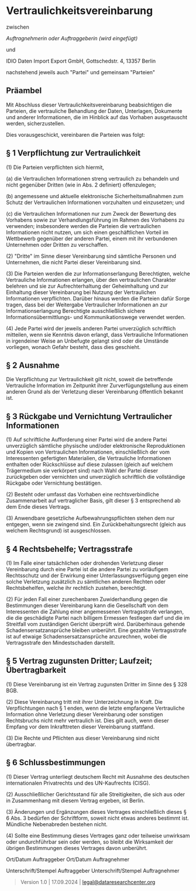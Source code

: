 # Vertraulichkeitsvereinbarung

zwischen

*Auftragnehmerin oder Auftraggeberin (wird eingefügt)*

und

IDIO Daten Import Export GmbH, Gottschedstr. 4, 13357 Berlin

nachstehend jeweils auch "Partei" und gemeinsam "Parteien"

## Präambel
Mit Abschluss dieser Vertraulichkeitsvereinbarung beabsichtigen die Parteien, die vertrauliche Behandlung der Daten, Unterlagen, Dokumente und anderer Informationen, die im Hinblick auf das Vorhaben ausgetauscht werden, sicherzustellen.

Dies vorausgeschickt, vereinbaren die Parteien was folgt:


## § 1 Verpflichtung zur Vertraulichkeit

(1) Die Parteien verpflichten sich hiermit,

(a) die Vertraulichen Informationen streng vertraulich zu behandeln und nicht gegenüber Dritten (wie in Abs. 2 definiert) offenzulegen;

(b) angemessene und aktuelle elektronische Sicherheitsmaßnahmen zum Schutz der Vertraulichen Informationen vorzuhalten und einzusetzen; und

(c) die Vertraulichen Informationen nur zum Zweck der Bewertung des Vorhabens sowie zur Verhandlungsführung im Rahmen des Vorhabens zu verwenden; insbesondere werden die Parteien die vertraulichen Informationen nicht nutzen, um sich einen geschäftlichen Vorteil im Wettbewerb gegenüber der anderen Partei, einem mit ihr verbundenen Unternehmen oder Dritten zu verschaffen.

(2) "Dritte" im Sinne dieser Vereinbarung sind sämtliche Personen und Unternehmen, die nicht Partei dieser Vereinbarung sind.

(3) Die Parteien werden die zur Informationserlangung Berechtigten, welche Vertrauliche Informationen erlangen, über den vertraulichen Charakter belehren und sie zur Aufrechterhaltung der Geheimhaltung und zur Einhaltung dieser Vereinbarung bei Nutzung der Vertraulichen Informationen verpflichten. Darüber hinaus werden die Parteien dafür Sorge tragen, dass bei der Weitergabe Vertraulicher Informationen an zur Informationserlangung Berechtigte ausschließlich sichere Informationsübermittlungs- und Kommunikationswege verwendet werden.

(4) Jede Partei wird der jeweils anderen Partei unverzüglich schriftlich mitteilen, wenn sie Kenntnis davon erlangt, dass Vertrauliche Informationen in irgendeiner Weise an Unbefugte gelangt sind oder die Umstände vorliegen, wonach Gefahr besteht, dass dies geschieht.

## § 2 Ausnahme

Die Verpflichtung zur Vertraulichkeit gilt nicht, soweit die betreffende Vertrauliche Information im Zeitpunkt ihrer Zurverfügungstellung aus einem anderen Grund als der Verletzung dieser Vereinbarung öffentlich bekannt ist.

## § 3 Rückgabe und Vernichtung Vertraulicher Informationen

(1) Auf schriftliche Aufforderung einer Partei wird die andere Partei unverzüglich sämtliche physische und/oder elektronische Reproduktionen und Kopien von Vertraulichen Informationen, einschließlich der vom Interessenten gefertigten Materialien, die Vertrauliche Informationen enthalten oder Rückschlüsse auf diese zulassen (gleich auf welchem Trägermedium sie verkörpert sind) nach Wahl der Partei dieser zurückgeben oder vernichten und unverzüglich schriftlich die vollständige Rückgabe oder Vernichtung bestätigen.

(2) Besteht oder umfasst das Vorhaben eine rechtsverbindliche Zusammenarbeit auf vertraglicher Basis, gilt dieser § 3 entsprechend ab dem Ende dieses Vertrags.

(3) Anwendbare gesetzliche Aufbewahrungspflichten stehen dem nur entgegen, wenn sie zwingend sind. Ein Zurückbehaltungsrecht (gleich aus welchem Rechtsgrund) ist ausgeschlossen.

## § 4 Rechtsbehelfe; Vertragsstrafe

(1) Im Falle einer tatsächlichen oder drohenden Verletzung dieser Vereinbarung durch eine Partei ist die andere Partei zu vorläufigem Rechtsschutz und der Erwirkung einer Unterlassungsverfügung gegen eine solche Verletzung zusätzlich zu sämtlichen anderen Rechten oder Rechtsbehelfen, welche ihr rechtlich zustehen, berechtigt.

(2) Für jeden Fall einer zurechenbaren Zuwiderhandlung gegen die Bestimmungen dieser Vereinbarung kann die Gesellschaft von dem Interessenten die Zahlung einer angemessenen Vertragsstrafe verlangen, die die geschädigte Partei nach billigem Ermessen festlegen darf und die im Streitfall vom zuständigen Gericht überprüft wird. Darüberhinaus gehende Schadensersatzansprüche bleiben unberührt. Eine gezahlte Vertragsstrafe ist auf etwaige Schadensersatzansprüche anzurechnen, wobei die Vertragsstrafe den Mindestschaden darstellt.

## § 5 Vertrag zugunsten Dritter; Laufzeit; Übertragbarkeit

(1) Diese Vereinbarung ist ein Vertrag zugunsten Dritter im Sinne des § 328 BGB.

(2) Diese Vereinbarung tritt mit ihrer Unterzeichnung in Kraft. Die Verpflichtungen nach § 1 enden, wenn die letzte empfangene Vertrauliche Information ohne Verletzung dieser Vereinbarung oder sonstigen Rechtsbruchs nicht mehr vertraulich ist. Dies gilt auch, wenn dieser Empfang vor dem Inkrafttreten dieser Vereinbarung stattfand.

(3) Die Rechte und Pflichten aus dieser Vereinbarung sind nicht übertragbar.

## § 6 Schlussbestimmungen

(1) Dieser Vertrag unterliegt deutschem Recht mit Ausnahme des deutschen internationalen Privatrechts und des UN-Kaufrechts (CISG).

(2) Ausschließlicher Gerichtsstand für alle Streitigkeiten, die sich aus oder in Zusammenhang mit diesem Vertrag ergeben, ist Berlin.

(3) Änderungen und Ergänzungen dieses Vertrages einschließlich dieses § 6 Abs. 3 bedürfen der Schriftform, soweit nicht etwas anderes bestimmt ist. Mündliche Nebenabreden bestehen nicht.

(4) Sollte eine Bestimmung dieses Vertrages ganz oder teilweise unwirksam oder undurchführbar sein oder werden, so bleibt die Wirksamkeit der übrigen Bestimmungen dieses Vertrages davon unberührt.




Ort/Datum Auftraggeber Ort/Datum Auftragnehmer

Unterschrift/Stempel Auftraggeber Unterschrift/Stempel Auftragnehmer

> Version 1.0 | 17.09.2024 | [legal@dataresearchcenter.org](mailto:legal@dataresearchcenter.org)
